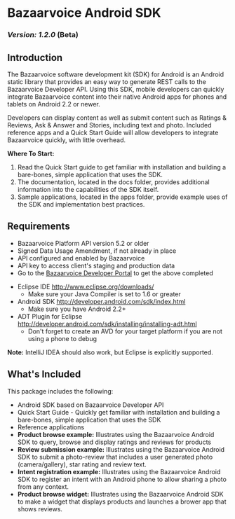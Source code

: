 # Bazaarvoice Android SDK
### *Version: 1.2.0* (Beta)

## Introduction
The Bazaarvoice software development kit (SDK) for Android is an Android static library that provides an easy way to generate REST calls to the Bazaarvoice Developer API. Using this SDK, mobile developers can quickly integrate Bazaarvoice content into their native Android apps for phones and tablets on Android 2.2 or newer.

Developers can display content as well as submit content such as Ratings & Reviews, Ask & Answer and Stories, including text and photo. Included reference apps and a Quick Start Guide will allow developers to integrate Bazaarvoice quickly, with little overhead.


**Where To Start:**

1.  Read the Quick Start guide to get familiar with installation and building a bare-bones, simple application that uses the SDK.
2.  The documentation, located in the docs folder, provides additional information into the capabilities of the SDK itself.
3.  Sample applications, located in the apps folder, provide example uses of the SDK and implementation best practices.

## Requirements
* Bazaarvoice Platform API version 5.2 or older
 * Signed Data Usage Amendment, if not already in place
 * API configured and enabled by Bazaarvoice
 * API key to access client's staging and production data
 * Go to the [Bazaarvoice Developer Portal](http://developer.bazaarvoice.com) to get the above completed
- Eclipse IDE http://www.eclipse.org/downloads/ 
  - Make sure your Java Compiler is set to 1.6 or greater
- Android SDK http://developer.android.com/sdk/index.html 
  - Make sure you have Android 2.2+
- ADT Plugin for Eclipse http://developer.android.com/sdk/installing/installing-adt.html
  - Don't forget to create an AVD for your target platform if you are not using a phone to debug

**Note:** IntelliJ IDEA should also work, but Eclipse is explicitly supported.

## What's Included
This package includes the following:

* Android SDK based on Bazaarvoice Developer API
* Quick Start Guide - Quickly get familiar with installation and building a bare-bones, simple application that uses the SDK
* Reference applications
 * **Product browse example:** Illustrates using the Bazaarvoice Android SDK to query, browse and display ratings and reviews for products
 * **Review submission example:** Illustrates using the Bazaarvoice Android SDK to submit a photo-review that includes a user generated photo (camera/gallery), star rating and review text.
 * **Intent registration example:** Illustrates using the Bazaarvoice Android SDK to register an intent with an Android phone to allow sharing a photo from any context.
 * **Product browse widget:** Illustrates using the Bazaarvoice Android SDK to make a widget that displays products and launches a brower app that shows reviews.
